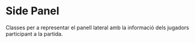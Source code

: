 # Side Panel

Classes per a representar el panell lateral amb la informació dels jugadors participant a la partida.